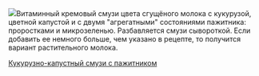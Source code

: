 <!--2025-06-22 09:05:05-->
<div class="yb">
  <div class="rss povarenok"><a href="https://www.povarenok.ru/recipes/show/182848/"><img src="https://www.povarenok.ru/data/cache/2025jun/22/56/3182111_73966-640x480.jpg"></a>Витаминный кремовый смузи цвета сгущёного молока с кукурузой, цветной капустой и с двумя &quot;агрегатными&quot; состояниями пажитника: проростками и микрозеленью. Разбавляется смузи сывороткой. Если добавить ее немного больше, чем указано в рецепте, то получится вариант растительного молока. <p class="titl"><a href="https://www.povarenok.ru/recipes/show/182848/">Кукурузно-капустный смузи с пажитником</a></p></div>
</div>
